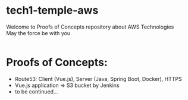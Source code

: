 # tech1-temple-aws
Welcome to Proofs of Concepts repository about AWS Technologies  
May the force be with you

<p align="center">
	<img src="https://raw.githubusercontent.com/tech1-io/tech1-temple-aws/master/img/jedi-image-aws.png" alt=""/>
</p>

# Proofs of Concepts:

* Route53: Client (Vue.js), Server (Java, Spring Boot, Docker), HTTPS
* Vue.js application => S3 bucket by Jenkins
* to be continued...
